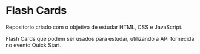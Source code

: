 # Flash Cards 
Repositorio criado com o objetivo de estudar HTML, CSS e JavaScript.

Flash Cards que podem ser usados para estudar, utilizando a API fornecida no evento Quick Start.
